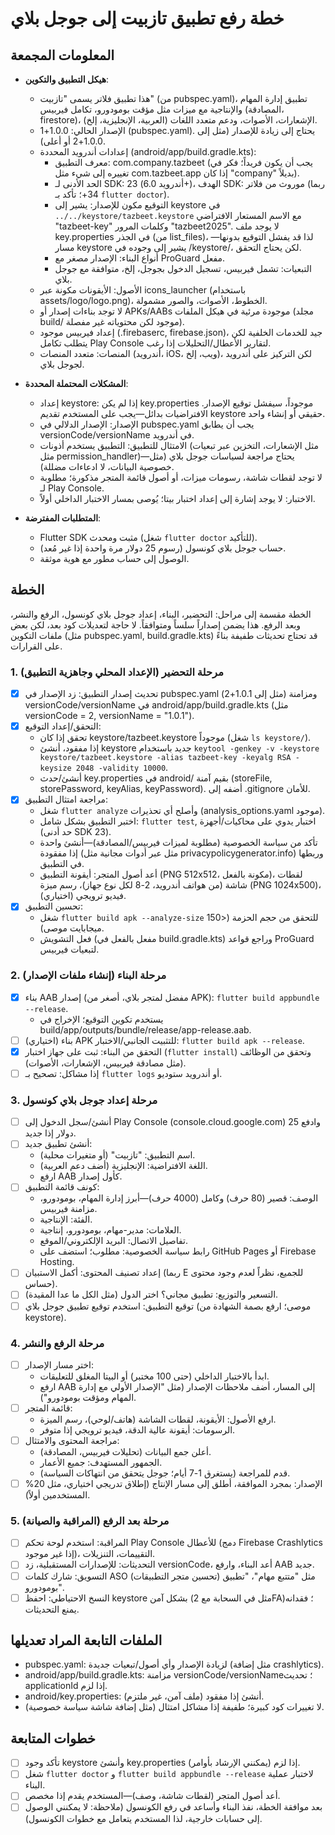 # خطة رفع تطبيق تازبيت إلى جوجل بلاي

## المعلومات المجمعة

- **هيكل التطبيق والتكوين**:

  - هذا تطبيق فلاتر يسمى "تازبيت" (من pubspec.yaml)، تطبيق إدارة المهام والإنتاجية مع ميزات مثل مؤقت بومودورو، تكامل فيربيس (المصادقة، firestore)، الإشعارات، الأصوات، ودعم متعدد اللغات (العربية، الإنجليزية، إلخ).
  - الإصدار الحالي: 1.0.0+1 (pubspec.yaml). يحتاج إلى زيادة للإصدار (مثل إلى 1.0.0+2 أو أعلى).
  - إعدادات أندرويد المحددة (android/app/build.gradle.kts):
    - معرف التطبيق: com.company.tazbeet (يجب أن يكون فريداً؛ فكر في تغييره إلى شيء مثل com.tazbeet.app إذا كان "company" بديلاً).
    - الحد الأدنى لـ SDK: 23 (أندرويد 6.0+)، الهدف SDK: موروث من فلاتر (ربما 34+؛ تأكد بـ `flutter doctor`).
    - التوقيع مكون للإصدار: يشير إلى keystore في `../../keystore/tazbeet.keystore` مع الاسم المستعار الافتراضي "tazbeet-key" وكلمات المرور "tazbeet2025". لا يوجد ملف key.properties في الجذر (من list_files)، لذا قد يفشل التوقيع بدونها—مسار keystore يشير إلى وجوده في /keystore/، لكن يحتاج التحقق.
    - أنواع البناء: الإصدار مصغر مع ProGuard مفعل.
    - التبعيات: تشمل فيربيس، تسجيل الدخول بجوجل، إلخ، متوافقة مع جوجل بلاي.
  - الأصول: الأيقونات مكونة عبر icons_launcher (باستخدام assets/logo/logo.png)، الخطوط، الأصوات، والصور مشمولة.
  - لا توجد بناءات إصدار أو APKs/AABs موجودة مرئية في هيكل الملفات (مجلد build/ موجود لكن محتوياته غير مفصلة).
  - إعداد فيربيس موجود (.firebaserc, firebase.json)، جيد للخدمات الخلفية لكن يتطلب تكامل Play Console لتقارير الأعطال/التحليلات إذا رغب.
  - المنصات: متعدد المنصات (أندرويد، iOS، ويب، إلخ)، لكن التركيز على أندرويد لجوجل بلاي.

- **المشكلات المحتملة المحددة**:

  - إعداد keystore: إذا لم يكن key.properties موجوداً، سيفشل توقيع الإصدار. الافتراضيات بدائل—يجب على المستخدم تقديم keystore حقيقي أو إنشاء واحد.
  - الإصدار: الإصدار الدلالي في pubspec.yaml يجب أن يطابق versionCode/versionName في أندرويد.
  - الامتثال للتطبيق: التطبيق يستخدم أذونات (مثل الإشعارات، التخزين عبر تبعيات مثل permission_handler)—يحتاج مراجعة لسياسات جوجل بلاي (مثل خصوصية البيانات، لا ادعاءات مضللة).
  - لا توجد لقطات شاشة، رسومات ميزات، أو أصول قائمة المتجر مذكورة؛ مطلوبة لـ Play Console.
  - الاختبار: لا يوجد إشارة إلى إعداد اختبار بيتا؛ يُوصى بمسار الاختبار الداخلي أولاً.

- **المتطلبات المفترضة**:
  - Flutter SDK مثبت ومحدث (شغل `flutter doctor` للتأكيد).
  - حساب جوجل بلاي كونسول (رسوم 25 دولار مرة واحدة إذا غير مُعد).
  - الوصول إلى حساب مطور مع هوية موثقة.

## الخطة

الخطة مقسمة إلى مراحل: التحضير، البناء، إعداد جوجل بلاي كونسول، الرفع والنشر، وبعد الرفع. هذا يضمن إصداراً سلساً ومتوافقاً. لا حاجة لتعديلات كود بعد، لكن بعض ملفات التكوين (مثل pubspec.yaml, build.gradle.kts) قد تحتاج تحديثات طفيفة بناءً على القرارات.

### 1. مرحلة التحضير (الإعداد المحلي وجاهزية التطبيق)

- [x] تحديث إصدار التطبيق: زد الإصدار في pubspec.yaml (مثل إلى 1.0.1+2) ومزامنة versionCode/versionName في android/app/build.gradle.kts (مثل versionCode = 2, versionName = "1.0.1").
- [x] التحقق/إعداد التوقيع:
  - تحقق إذا كان keystore/tazbeet.keystore موجوداً (شغل `ls keystore/`).
  - إذا مفقود، أنشئ keystore جديد باستخدام `keytool -genkey -v -keystore keystore/tazbeet.keystore -alias tazbeet-key -keyalg RSA -keysize 2048 -validity 10000`.
  - أنشئ/حدث key.properties في android/ بقيم آمنة (storeFile, storePassword, keyAlias, keyPassword). أضفه إلى .gitignore للأمان.
- [x] مراجعة امتثال التطبيق:
  - شغل `flutter analyze` وأصلح أي تحذيرات (analysis_options.yaml موجود).
  - اختبر التطبيق بشكل شامل: `flutter test`, اختبار يدوي على محاكيات/أجهزة (حد أدنى SDK 23).
  - تأكد من سياسة الخصوصية (مطلوبة لميزات فيربيس/المصادقة)—أنشئ واحدة إذا مفقودة (مثل عبر أدوات مجانية مثل privacypolicygenerator.info) وربطها في التطبيق.
  - أعد أصول المتجر: أيقونة التطبيق (PNG 512x512، مكونة بالفعل)، لقطات شاشة (من هواتف أندرويد، 2-8 لكل نوع جهاز)، رسم ميزة (PNG 1024x500)، فيديو ترويجي (اختياري).
- [x] تحسين التطبيق:
  - شغل `flutter build apk --analyze-size` للتحقق من حجم الحزمة (<150 ميجابايت موصى).
  - فعل التشويش (مفعل بالفعل في build.gradle.kts) وراجع قواعد ProGuard لتبعيات فيربيس.

### 2. مرحلة البناء (إنشاء ملفات الإصدار)

- [x] بناء AAB إصدار (مفضل لمتجر بلاي، أصغر من APK): `flutter build appbundle --release`.
  - يستخدم تكوين التوقيع؛ الإخراج في build/app/outputs/bundle/release/app-release.aab.
- [ ] (اختياري) بناء APK للتثبيت الجانبي/الاختبار: `flutter build apk --release`.
- [x] التحقق من البناء: ثبت على جهاز اختبار (`flutter install`) وتحقق من الوظائف (مثل مصادقة فيربيس، الإشعارات، الأصوات).
- [ ] إذا مشاكل: تصحيح بـ `flutter logs` أو أندرويد ستوديو.

### 3. مرحلة إعداد جوجل بلاي كونسول

- [ ] أنشئ/سجل الدخول إلى Play Console (console.cloud.google.com) وادفع 25 دولار إذا جديد.
- [ ] أنشئ تطبيق جديد:
  - اسم التطبيق: "تازبيت" (أو متغيرات محلية).
  - اللغة الافتراضية: الإنجليزية (أضف دعم العربية).
  - ارفع AAB كأول إصدار.
- [ ] كونف قائمة التطبيق:
  - الوصف: قصير (80 حرف) وكامل (4000 حرف)—أبرز إدارة المهام، بومودورو، مزامنة فيربيس.
  - الفئة: الإنتاجية.
  - العلامات: مدير-مهام، بومودورو، إنتاجية.
  - تفاصيل الاتصال: البريد الإلكتروني/الموقع.
  - رابط سياسة الخصوصية: مطلوب؛ استضف على GitHub Pages أو Firebase Hosting.
- [ ] إعداد تصنيف المحتوى: أكمل الاستبيان (ربما E للجميع، نظراً لعدم وجود محتوى حساس).
- [ ] التسعير والتوزيع: تطبيق مجاني؟ اختر الدول (مثل الكل ما عدا المقيدة).
- [ ] توقيع التطبيق: استخدم توقيع تطبيق جوجل بلاي (موصى؛ ارفع بصمة الشهادة من keystore).

### 4. مرحلة الرفع والنشر

- [ ] اختر مسار الإصدار:
  - ابدأ بالاختبار الداخلي (حتى 100 مختبر) أو البيتا المغلق للتعليقات.
  - ارفع AAB إلى المسار، أضف ملاحظات الإصدار (مثل "الإصدار الأولي مع إدارة المهام ومؤقت بومودورو").
- [ ] قائمة المتجر:
  - ارفع الأصول: الأيقونة، لقطات الشاشة (هاتف/لوحي)، رسم الميزة.
  - الرسومات: أيقونة عالية الدقة، فيديو ترويجي إذا متوفر.
- [ ] مراجعة المحتوى والامتثال:
  - أعلن جمع البيانات (تحليلات فيربيس، المصادقة).
  - الجمهور المستهدف: جميع الأعمار.
  - قدم للمراجعة (يستغرق 1-7 أيام؛ جوجل يتحقق من انتهاكات السياسة).
- [ ] الإصدار: بمجرد الموافقة، أطلق إلى مسار الإنتاج (إطلاق تدريجي اختياري، مثل 20% المستخدمين أولاً).

### 5. مرحلة بعد الرفع (المراقبة والصيانة)

- [ ] المراقبة: استخدم لوحة تحكم Play Console للأعطال (دمج Firebase Crashlytics إذا غير موجود)، التقييمات، التنزيلات.
- [ ] التحديثات: للإصدارات المستقبلية، زد versionCode، أعد البناء، وارفع AAB جديد.
- [ ] التسويق: شارك كلمات ASO (تحسين متجر التطبيقات) مثل "متتبع مهام"، "تطبيق بومودورو".
- [ ] النسخ الاحتياطي: احفظ keystore بشكل آمن (مثل في السحابة مع 2FA)؛ فقدانه يمنع التحديثات.

## الملفات التابعة المراد تعديلها

- pubspec.yaml: لزيادة الإصدار وأي أصول/تبعيات جديدة (مثل إضافة crashlytics).
- android/app/build.gradle.kts: مزامنة versionCode/versionName؛ تحديث applicationId إذا لزم.
- android/key.properties: أنشئ إذا مفقود (ملف آمن، غير ملتزم).
- لا تغييرات كود كبيرة؛ طفيفة إذا مشاكل امتثال (مثل إضافة شاشة سياسة خصوصية).

## خطوات المتابعة

- [ ] تأكد وجود keystore وأنشئ key.properties إذا لزم (يمكنني الإرشاد بأوامر).
- [ ] شغل `flutter doctor` و `flutter build appbundle --release` لاختبار عملية البناء.
- [ ] أعد أصول المتجر (لقطات شاشة، وصف)—المستخدم يقدم إذا مخصص.
- [ ] بعد موافقة الخطة، نفذ البناء وأساعد في رفع الكونسول (ملاحظة: لا يمكنني الوصول إلى حسابات خارجية، لذا المستخدم يتعامل مع خطوات الكونسول).
